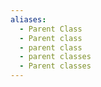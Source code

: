 ```yaml
---
aliases:
  - Parent Class
  - Parent class
  - parent class
  - parent classes
  - Parent classes
---
```

